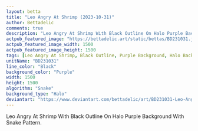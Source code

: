 ```yaml
---
layout: betta
title: "Leo Angry At Shrimp (2023-10-31)"
author: Bettadelic
comments: true
description: "Leo Angry At Shrimp With Black Outline On Halo Purple Background With Snake Pattern."
actpub_featured_image: "https://bettadelic.art/static/bettas/BD231031.jpg"
actpub_featured_image_width: 1500
actpub_featured_image_height: 1500
tags: [Leo Angry At Shrimp, Black Outline, Purple Background, Halo Background Pattern, Snake Pattern, October 2023]
unitName: "BD231031"
line_color: "Black"
background_color: "Purple"
width: 1500
height: 1500
algorithm: "Snake"
background_type: "Halo"
deviantart: "https://www.deviantart.com/bettadelic/art/BD231031-Leo-Angry-At-Shrimp-2023-10-31-991599844"
---
```


Leo Angry At Shrimp With Black Outline On Halo Purple Background With Snake Pattern.

